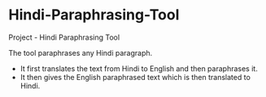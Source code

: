 # Hindi-Paraphrasing-Tool
Project - Hindi Paraphrasing Tool

The tool paraphrases any Hindi paragraph.
- It first translates the text from Hindi to English and then paraphrases it.
- It then gives the English paraphrased text which is then translated to Hindi.
